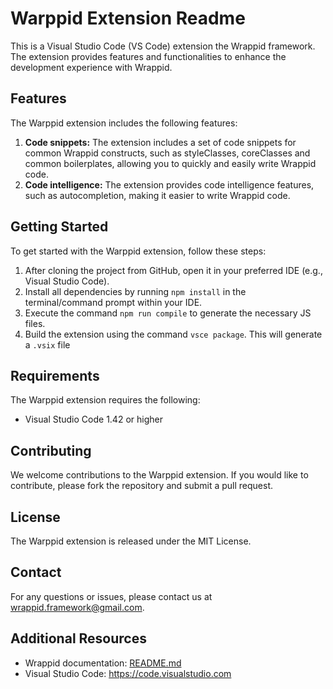 # Warppid Extension Readme

This is a Visual Studio Code (VS Code) extension the Wrappid framework. The extension provides features and functionalities to enhance the development experience with Wrappid.

## Features

The Warppid extension includes the following features:

1. **Code snippets:** The extension includes a set of code snippets for common Wrappid constructs, such as styleClasses, coreClasses and common boilerplates, allowing you to quickly and easily write Wrappid code.
2. **Code intelligence:** The extension provides code intelligence features, such as autocompletion, making it easier to write Wrappid code.
<!-- 3. **Syntax highlighting:** The extension provides syntax highlighting for Wrappid's unique syntax, making it easier to read and write Wrappid code. -->
<!-- 4. **Debugging:** The extension includes a built-in debugger for Wrappid, allowing you to debug your Wrappid applications directly from VS Code. -->
<!-- 5. **Task runner:** The extension includes a task runner for Wrappid, allowing you to easily run and debug your Wrappid applications from the command palette. -->

## Getting Started

To get started with the Warppid extension, follow these steps:

1. After cloning the project from GitHub, open it in your preferred IDE (e.g., Visual Studio Code).
2. Install all dependencies by running `npm install` in the terminal/command prompt within your IDE.
3. Execute the command `npm run compile` to generate the necessary JS files.
4. Build the extension using the command `vsce package`. This will generate a `.vsix` file

<!-- 1. Install the extension from the Visual Studio Code Marketplace.
2. Open or create a Wrappid project in VS Code.
3. Start using the extension's features, such as syntax highlighting, code snippets, and code intelligence. -->

## Requirements

The Warppid extension requires the following:

- Visual Studio Code 1.42 or higher
<!-- - Wrappid framework 1.0 or higher -->

## Contributing

We welcome contributions to the Warppid extension. If you would like to contribute, please fork the repository and submit a pull request.

## License

The Warppid extension is released under the MIT License.

## Contact

For any questions or issues, please contact us at wrappid.framework@gmail.com.

## Additional Resources

<!-- - Wrappid framework: https://wrappid.com -->
- Wrappid documentation: [README.md](https://github.com/wrappid/.github/blob/main/profile/README.md)
- Visual Studio Code: https://code.visualstudio.com